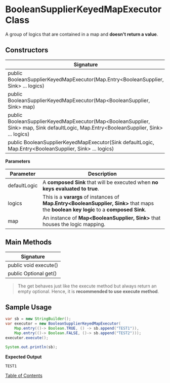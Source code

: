 # BooleanSupplierKeyedMapExecutor Class

A group of logics that are contained in a map and **doesn't return a value**.

## Constructors

| Signature                                                    |
| ------------------------------------------------------------ |
| public BooleanSupplierKeyedMapExecutor(Map.Entry<BooleanSupplier, Sink> ... logics) |
| public BooleanSupplierKeyedMapExecutor(Map<BooleanSupplier, Sink> map) |
| public BooleanSupplierKeyedMapExecutor(Map<BooleanSupplier, Sink> map, Sink defaultLogic, Map.Entry<BooleanSupplier, Sink> ... logics) |
| public BooleanSupplierKeyedMapExecutor(Sink defaultLogic, Map.Entry<BooleanSupplier, Sink> ... logics) |

**Parameters**

| Parameter    | Description                                                  |
| ------------ | ------------------------------------------------------------ |
| defaultLogic | A **composed Sink** that will be executed when **no keys evaluated to true**. |
| logics       | This is a **varargs** of instances of **Map.Entry<BooleanSupplier, Sink>** that maps the **boolean key logic** to a **composed Sink**. |
| map          | An instance of **Map<BooleanSupplier, Sink>** that houses the logic mapping. |

## Main Methods

| Signature                     |
| ----------------------------- |
| public void execute()         |
| public Optional<Object> get() |

> The get behaves just like the execute method but always return an empty optional. Hence, it is **recommended to use execute method**.

## Sample Usage

```java
var sb = new StringBuilder();
var executor = new BooleanSupplierKeyedMapExecutor(
    Map.entry(()-> Boolean.TRUE, () -> sb.append("TEST1")),
    Map.entry(()-> Boolean.FALSE, ()-> sb.append("TEST2")));
executor.execute();

System.out.println(sb);
```

**Expected Output**

```
TEST1
```

[Table of Contents](USER_GUIDE_TOC.md)

